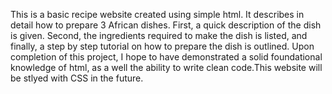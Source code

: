 This is a basic recipe website created using simple html. It describes in detail how to prepare 3 African dishes. First, a quick description of the dish is given. Second, the ingredients required to make the dish is listed, and finally, a step by step tutorial on how to prepare the dish is outlined.
Upon completion of this project, I hope to have demonstrated a solid foundational knowledge of html, as a well the ability to write clean code.This website will be stlyed with CSS in the future. 
